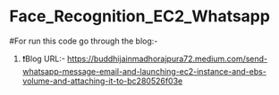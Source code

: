# Face_Recognition_EC2_Whatsapp
#For run this code go through the blog:-
1. ❗Blog URL:- https://buddhijainmadhorajpura72.medium.com/send-whatsapp-message-email-and-launching-ec2-instance-and-ebs-volume-and-attaching-it-to-bc280526f03e
